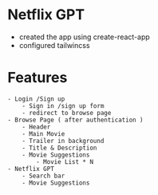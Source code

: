 # Netflix GPT
 - created the app using create-react-app
 - configured tailwincss


 # Features
    - Login /Sign up 
        - Sign in /sign up form 
        - redirect to browse page
    - Browse Page ( after authentication )
        - Header
        - Main Movie
        - Trailer in background
        - Title & Description
        - Movie Suggestions
            - Movie List * N 
    - Netflix GPT 
        - Search bar 
        - Movie Suggestions